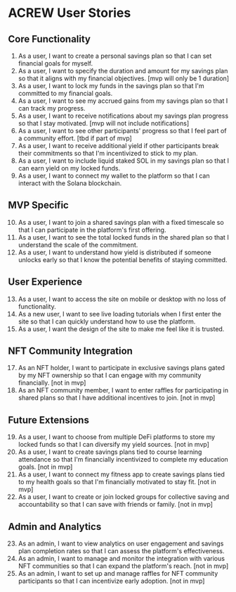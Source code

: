 # ACREW User Stories

## Core Functionality

1. As a user, I want to create a personal savings plan so that I can set financial goals for myself.
2. As a user, I want to specify the duration and amount for my savings plan so that it aligns with my financial objectives. [mvp will only be 1 duration]
3. As a user, I want to lock my funds in the savings plan so that I'm committed to my financial goals.
4. As a user, I want to see my accrued gains from my savings plan so that I can track my progress.
5. As a user, I want to receive notifications about my savings plan progress so that I stay motivated. [mvp will not include notifications]
6. As a user, I want to see other participants' progress so that I feel part of a community effort. [tbd if part of mvp]
7. As a user, I want to receive additional yield if other participants break their commitments so that I'm incentivized to stick to my plan.
8. As a user, I want to include liquid staked SOL in my savings plan so that I can earn yield on my locked funds.
9. As a user, I want to connect my wallet to the platform so that I can interact with the Solana blockchain.

## MVP Specific

10. As a user, I want to join a shared savings plan with a fixed timescale so that I can participate in the platform's first offering.
11. As a user, I want to see the total locked funds in the shared plan so that I understand the scale of the commitment.
12. As a user, I want to understand how yield is distributed if someone unlocks early so that I know the potential benefits of staying committed.

## User Experience

13. As a user, I want to access the site on mobile or desktop with no loss of functionality.
14. As a new user, I want to see live loading tutorials when I first enter the site so that I can quickly understand how to use the platform.
15. As a user, I want the design of the site to make me feel like it is trusted.

## NFT Community Integration

17. As an NFT holder, I want to participate in exclusive savings plans gated by my NFT ownership so that I can engage with my community financially. [not in mvp]
18. As an NFT community member, I want to enter raffles for participating in shared plans so that I have additional incentives to join. [not in mvp]

## Future Extensions

19. As a user, I want to choose from multiple DeFi platforms to store my locked funds so that I can diversify my yield sources. [not in mvp]
20. As a user, I want to create savings plans tied to course learning attendance so that I'm financially incentivized to complete my education goals. [not in mvp]
21. As a user, I want to connect my fitness app to create savings plans tied to my health goals so that I'm financially motivated to stay fit. [not in mvp]
22. As a user, I want to create or join locked groups for collective saving and accountability so that I can save with friends or family. [not in mvp]

## Admin and Analytics

23. As an admin, I want to view analytics on user engagement and savings plan completion rates so that I can assess the platform's effectiveness.
24. As an admin, I want to manage and monitor the integration with various NFT communities so that I can expand the platform's reach. [not in mvp]
25. As an admin, I want to set up and manage raffles for NFT community participants so that I can incentivize early adoption. [not in mvp]
